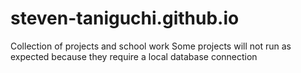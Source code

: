 # steven-taniguchi.github.io
 Collection of projects and school work
Some projects will not run as expected because they require a local database connection
